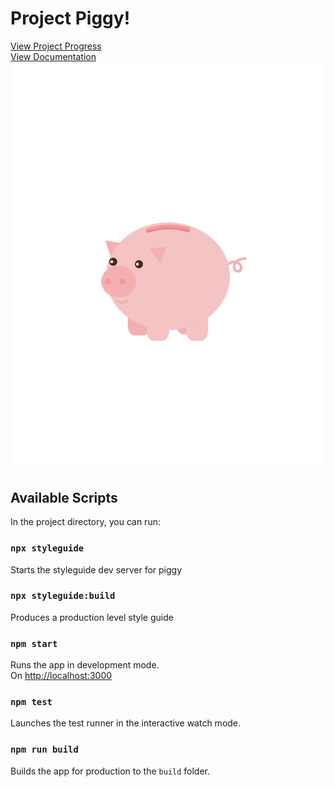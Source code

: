 # Project Piggy!
[View Project Progress](https://github.com/dweng0/Piggy/projects/1) <br/>
[View Documentation]()
![Super Pig](./src/logo.svg)
## Available Scripts

In the project directory, you can run:

### `npx styleguide` 
Starts the styleguide dev server for piggy

### `npx styleguide:build`
Produces a production level style guide 

### `npm start`

Runs the app in development mode.<br>
On [http://localhost:3000](http://localhost:3000)

### `npm test`

Launches the test runner in the interactive watch mode.<br>

### `npm run build`

Builds the app for production to the `build` folder.
